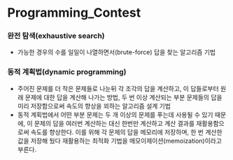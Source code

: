 # Programming_Contest

### 완전 탐색(exhaustive search)
- 가능한 경우의 수를 일일이 나열하면서(brute-force) 답을 찾는 알고리즘 기법

### 동적 계획법(dynamic programming)
- 주어진 문제를 더 작은 문제들로 나눈뒤 각 조각의 답을 계산하고, 이 답들로부터 원래 문제에 대한 답을 계산해 나가는 방법, 두 번 이상 계산되는 부분 문제들의 답을 미리 저장함으로써 속도의 향상을 꾀하는 알고리즘 설계 기법
- 동적 계획법에서 어떤 부분 문제는 두 개 이상의 문제를 푸는데 사용될 수 있기 때문에, 이 문제의 답을 여러번 계산하는 대신 한번만 계산하고 계산 결과를 재활용함으로써 속도를 향상한다. 이를 위해 각 문제의 답을 메모리에 저장하며, 한 번 계산한 값을 저장해 뒀다 재활용하는 최적화 기법을 메모이제이션(memoization)이라고 부른다.
